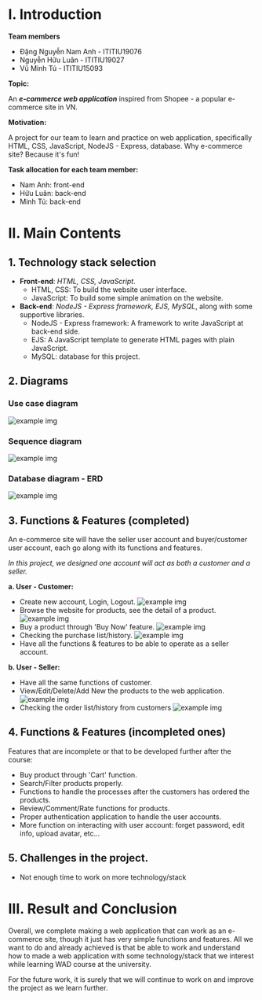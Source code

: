 # I. Introduction 

**Team members**

- Đặng Nguyễn Nam Anh - ITITIU19076
- Nguyễn Hữu Luân - ITITIU19027
- Vũ Minh Tú - ITITIU15093

**Topic:**

An ***e-commerce web application*** inspired from Shopee - a popular e-commerce site in VN.  

**Motivation:**

A project for our team to learn and practice on web application, specifically HTML, CSS, JavaScript, NodeJS - Express, database. Why e-commerce site? Because it's fun!

**Task allocation for each team member:**
- Nam Anh: front-end 
- Hữu Luân: back-end 
- Minh Tú: back-end 
# II. Main Contents
## 1. Technology stack selection 

- **Front-end**: *HTML, CSS, JavaScript*.  
  - HTML, CSS: To build the website user interface.
  - JavaScript: To build some simple animation on the website.
- **Back-end**: *NodeJS - Express framework, EJS, MySQL*, along with some supportive libraries.
  - NodeJS - Express framework: A framework to write JavaScript at back-end side.
  - EJS: A JavaScript template to generate HTML pages with plain JavaScript.
  - MySQL: database for this project.

## 2. Diagrams

### Use case diagram 
![example img](/Report-Img/exampleImg.jpg) 

### Sequence diagram  
![example img](/Report-Img/exampleImg.jpg) 

### Database diagram - ERD
<!-- <a href="https://dbdiagram.io/d/62886fe4f040f104c16c2b8a">Database Structure Diagram:</a>   -->

![example img](/Report-Img/exampleImg.jpg) 

## 3. Functions & Features (completed)
An e-commerce site will have the seller user account and buyer/customer user account, each go along with its functions and features.  

*In this project, we designed one account will act as both a customer and a seller.*

**a. User - Customer:**
- Create new account, Login, Logout.
  ![example img](/Report-Img/exampleImg.jpg) 
- Browse the website for products, see the detail of a product.
  ![example img](/Report-Img/exampleImg.jpg) 
- Buy a product through 'Buy Now' feature.
  ![example img](/Report-Img/exampleImg.jpg) 
- Checking the purchase list/history.
  ![example img](/Report-Img/exampleImg.jpg) 
- Have all the functions & features to be able to operate as a seller account.

**b. User - Seller:**
- Have all the same functions of customer.
- View/Edit/Delete/Add New the products to the web application.
  ![example img](/Report-Img/exampleImg.jpg) 
- Checking the order list/history from customers
  ![example img](/Report-Img/exampleImg.jpg) 

## 4. Functions & Features (incompleted ones)
Features that are incomplete or that to be developed further after the course:
- Buy product through 'Cart' function.
- Search/Filter products properly.
- Functions to handle the processes after the customers has ordered the products.
- Review/Comment/Rate functions for products.
- Proper authentication application to handle the user accounts.
- More function on interacting with user account: forget password, edit info, upload avatar, etc...


## 5. Challenges in the project.
- Not enough time to work on more technology/stack

# III. Result and Conclusion
Overall, we complete making a web application that can work as an e-commerce site, though it just has very simple functions and features. All we want to do and already achieved is that be able to work and understand how to made a web application with some technology/stack that we interest while learning WAD course at the university.   

For the future work, it is surely that we will continue to work on and improve the project as we learn further.
